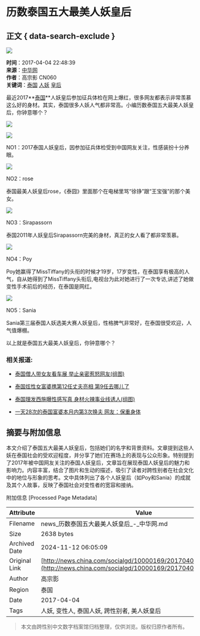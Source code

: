 # 历数泰国五大最美人妖皇后

## 正文 { data-search-exclude }


![](http://img04.imgcdc.com/barcode/30387/30387536.png)

**时间**：2017-04-04 22:48:39  
**来源**：[中华网](http://www.china.com)  
**作者**：高宗影 CN060  
**关键词**：[泰国](http://news.china.com/baike_5rOw5Zu9.html) [人妖](http://news.china.com/baike_5Lq65aaW.html) [皇后](http://news.china.com/baike_55qH5ZCO.html)

最近2017**[泰国](http://news.china.com/baike_5rOw5Zu9.html)**人妖皇后参加征兵体检在网上爆红，很多网友都表示非常羡慕这么好的身材。其实，泰国很多人妖人气都非常高。小编历数泰国五大最美人妖皇后，你钟意哪个？

![](http://img2.utuku.china.com/442x0/news/20170404/9f0a1c98-ea85-4940-9ab9-179673ca96f6.png)

![](http://img2.utuku.china.com/440x0/news/20170404/1087227b-0504-4af8-ab23-54f12cf553ab.jpg)

NO1：2017泰国人妖皇后，因参加征兵体检受到中国网友关注，性感装扮十分养眼。

![](http://img1.utuku.china.com/481x0/news/20170404/84ae5232-cc4a-426b-aa63-a17190968604.png)

NO2：rose  

泰国最美人妖皇后rose，《泰囧》里面那个在电梯里骂“徐铮”跟“王宝强”的那个美女。

![](http://img0.utuku.china.com/486x0/news/20170404/6ab4c1bd-88d6-4fc6-abed-c6d9b11abfb8.png)

NO3：Sirapassorn  

泰国2011年人妖皇后Sirapassorn完美的身材，真正的女人看了都非常羡慕。

![](http://img0.utuku.china.com/485x0/news/20170404/92ee6f02-1733-41d1-8e13-c080aed2c6f2.png)

NO4：Poy  

Poy她赢得了MissTiffany的头衔的时候才19岁，17岁变性，在泰国享有极高的人气，自从她得到了MissTiffany头衔后,电视台为此对她进行了一次专访,讲述了她做变性手术前后的经历，在泰国是网红。

![](http://img3.utuku.china.com/475x0/news/20170404/8bcd0e15-8755-4cc3-a622-4fe8b4b6b22c.png)

NO5：Sania  

Sania第三届泰国人妖选美大赛人妖皇后，性格脾气非常好，在泰国很受欢迎，人气值爆棚。

以上就是泰国五大最美人妖皇后，你钟意哪个？

### **相关报道:**

- [泰国僧人带女友看车展 举止亲密惹怒网友(组图)](http://news.china.com/socialgd/10000169/20170404/30387428.html)
    
- [泰国炫性女富婆携第12任丈夫亮相 第9任去哪儿了](http://news.china.com/socialgd/10000169/20170331/30377842.html)
    
- [泰国理发西施曝性感写真 身材火辣事业线诱人(组图)](http://news.china.com/socialgd/10000169/20170331/30376457.html)
    
- [一天28次的泰国富婆本月内第3次换夫 网友：保重身体](http://news.china.com/socialgd/10000169/20170331/30375909.html)

## 摘要与附加信息

<!-- tcd_abstract -->
本文介绍了泰国五大最美人妖皇后，包括她们的名字和背景资料。文章提到这些人妖在泰国社会的受欢迎程度，并分享了她们在赛场上的表现与公众形象。特别提到了2017年被中国网友关注的泰国人妖皇后，文章旨在展现泰国人妖皇后的魅力和影响力。内容丰富，结合了图片和生动的描述，吸引了读者对跨性别者在社会文化中的地位与形象的思考。文中具体列出了各个人妖皇后（如Poy和Sania）的成就及其个人故事，反映了泰国社会对变性者的宽容和接纳。
<!-- tcd_abstract_end -->

附加信息 [Processed Page Metadata]

| Attribute       | Value                                  |
|-----------------|----------------------------------------|
| Filename        | news_历数泰国五大最美人妖皇后_-_中华网.md                             |
| Size            | 2638 bytes                           |
| Archived Date   | 2024-11-12 06:05:09                             |
| Original Link   | [http://news.china.com/socialgd/10000169/20170404/30387536.html](http://news.china.com/socialgd/10000169/20170404/30387536.html)                       |
| Author          | 高宗影                               |
| Region          | 泰国                               |
| Date            | 2017-04-04                                 |
| Tags            | 人妖, 变性人, 泰国人妖, 跨性别者, 美人妖皇后                                 |
>
> 本文由跨性别中文数字档案馆归档整理，仅供浏览。版权归原作者所有。
>